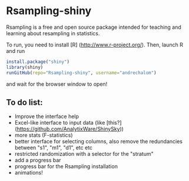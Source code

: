 # Rsampling-shiny

Rsampling is a free and open source package intended for teaching and learning about
resampling in statistics.

To run, you need to install [R] (http://www.r-project.org/). Then, launch R and run
```R
install.package("shiny")
library(shiny)
runGitHub(repo="Rsampling-shiny", username="andrechalom")
``` 

and wait for the browser window to open!

## To do list:

* Improve the interface help
* Excel-like interface to input data (like [this?] (https://github.com/AnalytixWare/ShinySky))
* more stats (F-statistics)
* better interface for selecting columns, also remove the redundancies between "s1", "m1", "d1", etc etc
* restricted randomization with a selector for the "stratum"
* add a progress bar
* progress bar for the Rsampling installation
* animations!
